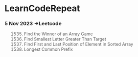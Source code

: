 # LearnCodeRepeat


###  5 Nov 2023 ->Leetcode
> 1535. Find the Winner of an Array Game
> 744. Find Smallest Letter Greater Than Target
> 34. Find First and Last Position of Element in Sorted Array
> 14. Longest Common Prefix

